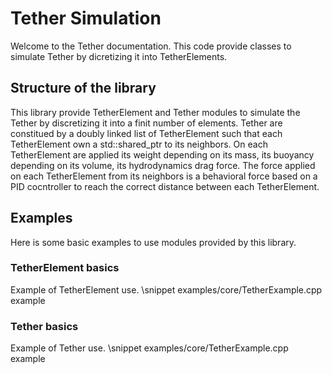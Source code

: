 # Tether Simulation

Welcome to the Tether documentation. This code provide classes to simulate Tether by dicretizing it into TetherElements.

## Structure of the library

This library provide TetherElement and Tether modules to simulate the Tether by discretizing it into a finit number of elements.
Tether are constitued by a doubly linked list of TetherElement such that each TetherElement own a std::shared_ptr to its neighbors.
On each TetherElement are applied its weight depending on its mass, its buoyancy depending on its volume, its hydrodynamics drag force.
The force applied on each TetherElement from its neighbors is a behavioral force based on a PID cocntroller to reach the correct
distance between each TetherElement.

## Examples

Here is some basic examples to use modules provided by this library.

### TetherElement basics

Example of TetherElement use.
\snippet examples/core/TetherExample.cpp example

### Tether basics

Example of Tether use.
\snippet examples/core/TetherExample.cpp example